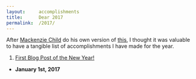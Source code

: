 ```yaml
---
layout:     accomplishments
title:      Dear 2017
permalink:  /2017/
---
```


After [Mackenzie Child](https://mackenziechild.me/) do his own version of [this](https://mackenziechild.me/2017/), I thought it was valuable
to have a tangible list of accomplishments I have made for the year.

1. [First Blog Post of the New Year!](http://blog.maxcell.me/2017/01/01/new-year.html)
- **January 1st, 2017**
